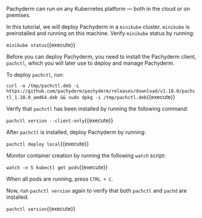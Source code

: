 Pachyderm can run on any Kubernetes platform — both in the cloud
or on premises.

In this tutorial, we will deploy Pachyderm in a `minikube` cluster.
`minikube` is preinstalled and running on this machine.
Verify `minikube` status by running:

`minikube status`{{execute}}

Before you can deploy Pachyderm, you need to install the Pachyderm
client, `pachctl`, which you will later use to deploy and manage
Pachyderm.

To deploy `pachctl`, run:

`curl -o /tmp/pachctl.deb -L https://github.com/pachyderm/pachyderm/releases/download/v1.10.0/pachctl_1.10.0_amd64.deb && sudo dpkg -i /tmp/pachctl.deb`{{execute}}

Verify that `pachctl` has been installed by running the following command:

`pachctl version --client-only`{{execute}}

After `pachctl` is installed, deploy Pachyderm by running:

`pachctl deploy local`{{execute}}

Monitor container creation by running the following `watch` script:

`watch -n 5 kubectl get pods`{{execute}}

When all pods are running, press `CTRL + C`.

Now, run `pachctl version` again to verify that both `pachctl`
and `pachd` are installed.

`pachctl version`{{execute}}
